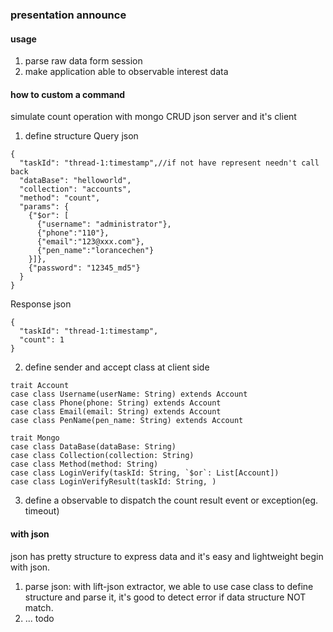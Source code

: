 ### presentation announce
#### usage
1. parse raw data form session
2. make application able to observable interest data

#### how to custom a command
simulate count operation with mongo CRUD json server and it's client
1. define structure Query json
```
{
  "taskId": "thread-1:timestamp",//if not have represent needn't call back
  "dataBase": "helloworld",
  "collection": "accounts",
  "method": "count",
  "params": {
    {"$or": [
      {"username": "administrator"},
      {"phone":"110"},
      {"email":"123@xxx.com"},
      {"pen_name":"lorancechen"}
    }]},
    {"password": "12345_md5"}
  }
}
```
Response json
```
{
  "taskId": "thread-1:timestamp",
  "count": 1
}
```
2. define sender and accept class at client side
 ```
 trait Account
 case class Username(userName: String) extends Account
 case class Phone(phone: String) extends Account
 case class Email(email: String) extends Account
 case class PenName(pen_name: String) extends Account
 
 trait Mongo
 case class DataBase(dataBase: String)
 case class Collection(collection: String)
 case class Method(method: String)
 case class LoginVerify(taskId: String, `$or`: List[Account])
 case class LoginVerifyResult(taskId: String, )
 ```
3. define a observable to dispatch the count result event or exception(eg. timeout)

#### with json
 json has pretty structure to express data and it's easy and lightweight begin with json.
 
 1. parse json:
 with lift-json extractor, we able to use case class to define structure and parse it,
 it's good to detect error if data structure NOT match.
 2. ... todo
 